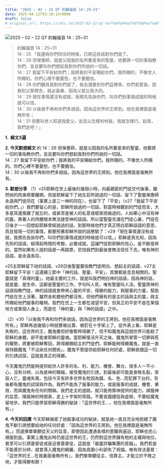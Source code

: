 ```yaml
---
title: "2025 – 02 – 22 QT 約翰福音 14：25~31"
date: 2025-04-12T03:10:13+0800
draft: false
# original_url: https://cmtc.tw/2025-02-22-qt-%e7%b4%84%e7%bf%b0%e7%a6%8f%e9%9f%b3-14%ef%bc%9a2531
---
```


![2025 – 02 – 22 QT 約翰福音 14：25\~31](/images/qt.jpg  "2025 – 02 – 22 QT 約翰福音 14：25\~31")

> 約翰福音 14：25\~31  
> 14：25 「我還與你們同住的時候，已將這些話對你們說了。  
> 14：26 但保惠師，就是父因我的名所要差來的聖靈，他要將一切的事指教你們，並且要叫你們想起我對你們所說的一切話。  
> 14：27 我留下平安給你們；我將我的平安賜給你們。我所賜的，不像世人所賜的。你們心裡不要憂愁，也不要膽怯。  
> 14：28 你們聽見我對你們說了，我去還要到你們這裡來。你們若愛我，因我到父那裡去，就必喜樂，因為父是比我大的。  
> 14：29 現在事情還沒有成就，我預先告訴你們，叫你們到事情成就的時候就可以信。  
> 14：30 以後我不再和你們多說話，因為這世界的王將到。他在我裡面是毫無所有；  
> 14：31 但要叫世人知道我愛父，並且父怎樣吩咐我，我就怎樣行。起來，我們走吧！」

**1.  經文3遍**

**2. 今天默想經文**
約 14：26 但保惠師，就是父因我的名所要差來的聖靈，他要將一切的事指教你們，並且要叫你們想起我對你們所說的一切話。  
14：27 我留下平安給你們；我將我的平安賜給你們。我所賜的，不像世人所賜的。你們心裡不要憂愁，也不要膽怯。  
14：30 以後我不再和你們多說話，因為這世界的王將到。他在我裡面是毫無所有。

**3. 默想分享**
（1）v25耶穌在世上最後的幾個小時，向最親密的門徒交代後事，雖然祂的肉身將要離開，但是耶穌留下了祂生前所說過的一切話、留下了聖靈保惠師永遠與門徒同在（事實上是三一神的同在），也留下了「平安」（v27「我留下平安給你們。」）我們要留心的是，耶穌所說過的一切話，對當時候聽到的門徒而言，大多是耳邊風聽了就忘的，或甚至是被人的私意或框架扭曲過的。人如果心中沒有神的靈，靠著人的肉體根本無法接受神的話語。所以當聖靈充滿在門徒心裏，門徒在日後才一一回想起耶穌曾經說過的話，到那時候他們才真正明白耶穌話語的意思，而且發現一切的事情，都要照著耶穌所說的話應驗了：v29「現在事情還沒有成就，我預先告訴你們，叫你們到事情成就的時候就可以信。」耶穌是真先知，因為先知的話語，經得起時間的考驗，必要成就。這讓門徒對耶穌的信心，是不斷提昇的。當然如果有人說的話是一再跳票，恐怕我們到最後會無法信任下去，唯有神的話語，是永遠長存。

v25主耶穌留下祂的話語、v26日後聖靈要指教門徒明白、想起主的話語、v27主耶穌留下平安！這連續三節中「神的話、聖靈、平安」，其實都是息息相關的。聖靈就是「真理的靈」，祂最主要的工作，就是叫我們明白神的話語，因為神的話，就是靈，是生命，這都是聖靈的工作。字句叫人死，唯有聖靈叫人活。聖靈將神的話語指教門徒，神的話語就會帶來心靈的平安、得勝的能力，與服事的力量，幫助門徒在世上活著，雖然金和銀他們都沒有，但他們擁有的是主的話與主的靈，與主所賜給他們服事的權柄。我們在世上一生都在渴望平安，但真正的平安不是在某個地方或某個人身上，而是在「神的靈」與「神的話語」之中。

（2）v30「以後我不再和你們多說話，因為這世界的王將到。他在我裡面是毫無所有。」耶穌再過幾個小時就要被出賣、被釘在十字架上了。從外表上看，耶穌是失敗的，這世界的王，魔鬼撒但好像暫時得勝了，但不知魔鬼與這個世界只能殺了耶穌的身體，卻不能害耶穌的靈魂。當耶穌復活升天之後，魔鬼所掌管一切罪與死的權勢，將要被耶穌奪回，將得勝賜給主的門徒們。耶穌能夠得勝魔鬼，就是一直保持跟魔鬼「不沾染任何關係」，魔鬼不管提供給耶穌任何好處，耶穌抵擋這一切的引誘試探，這就是真正的得勝。

今天魔鬼仍然能夠提供給世人許多的名、利、能力、機會、舞台，很多人一不小心，沒有分辨，以為是神的賜福，接受魔鬼的引誘，到最後卻可能是身敗名裂，家毀人亡，靈魂失喪。包括今天有許多世界名牧因為錢、名、色…而犯罪下台的，背後都有魔鬼的試探與作為。我們不能為了服事的能力，或是服事的成就、機會、果效，而與魔鬼有任何的關聯。我們走主的道路，就只能倚靠神提供的能力，順服神的旨意，降服神的時間表，走上十字架的窄路。不要貪圖捷徑與虛榮，不要給魔鬼留地步。我們只能學習耶穌得勝的秘訣：「這世界的王…，他在我裡面是毫無所有。」

**4. 今天的回應**
今天耶穌揭密了祂服事成功的秘訣，就是祂一直且完全地拒絕了魔鬼不斷引誘想要給祂的任何好處：「因為這世界的王將到。他在我裡面是毫無所有。」而選擇單單聽從天父的旨意，即使因此遭遇各樣的患難與逼迫，耶穌也忠心順服到底。事實上魔鬼此時仍是這世界的王，仍然對這世界擁有牠的主權與地位，甚至可以引誘基督徒或是迫害基督徒，這就是「屬靈詐騙集團的首腦」。我們若是不能善於分辨，就會落入魔鬼的網羅，因為貪圖小利卻失了祝福。唯有效法基督：「這世界的王…在我裏面毫無所有」，我們單單聽從主、信靠主，才能立於不敗之地，才能得勝有餘！
